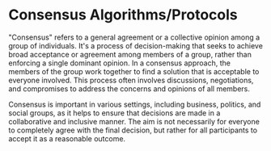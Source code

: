 # Consensus Algorithms/Protocols

"Consensus" refers to a general agreement or a collective opinion among a group of individuals. It's a process of decision-making that seeks to achieve broad acceptance or agreement among members of a group, rather than enforcing a single dominant opinion. In a consensus approach, the members of the group work together to find a solution that is acceptable to everyone involved. This process often involves discussions, negotiations, and compromises to address the concerns and opinions of all members.

Consensus is important in various settings, including business, politics, and social groups, as it helps to ensure that decisions are made in a collaborative and inclusive manner. The aim is not necessarily for everyone to completely agree with the final decision, but rather for all participants to accept it as a reasonable outcome.
